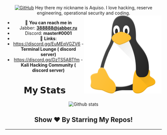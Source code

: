 <div align="center">

<a href="https://github.com/aquiso" target="_blank"><img alt="GitHub" src="https://img.shields.io/badge/-@aquiso-181717?style=flat-square&logo=GitHub&logoColor=white"></a>
Hey there my nickname is Aquiso. I love hacking, reserve engineering, operational security and coding.
<img align ="right" src = "https://raw.githubusercontent.com/pratik-kale20/pratik-kale20/main/linux.png" width="250" height="250">
- 🔗 **You can reach me in**
- Jabber: **388888@jabber.ru**
- Discord: **mаster#0001**
- 🔗 **Links**:
- https://discord.gg/EuMEqVGZV6  - **Terminal Lounge ( discord server)**
- https://discord.gg/DzTS5ABTfm  - **Kali Hacking Community ( discord server)**
# 𝗠𝘆 𝗦𝘁𝗮𝘁𝘀

![Github stats](https://github-readme-stats.vercel.app/api?username=aquiso&show_icons=true&hide_border=true&icon_color=ffffff&bg_color=0000FF&title_color=fff&text_color=fff)
## Show ❤️ By Starring My Repos!
---
